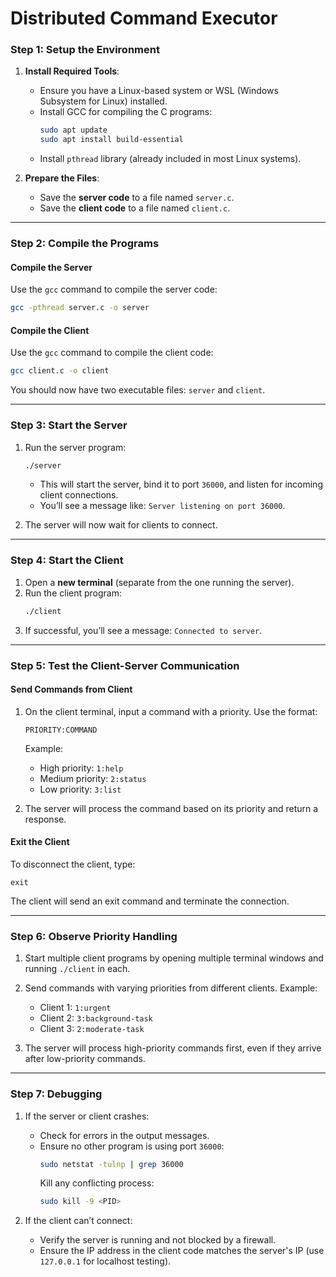 # Distributed Command Executor

### **Step 1: Setup the Environment**

1. **Install Required Tools**:
   - Ensure you have a Linux-based system or WSL (Windows Subsystem for Linux) installed.
   - Install GCC for compiling the C programs:
     ```bash
     sudo apt update
     sudo apt install build-essential
     ```
   - Install `pthread` library (already included in most Linux systems).

2. **Prepare the Files**:
   - Save the **server code** to a file named `server.c`.
   - Save the **client code** to a file named `client.c`.

---

### **Step 2: Compile the Programs**

#### Compile the Server
Use the `gcc` command to compile the server code:
```bash
gcc -pthread server.c -o server
```

#### Compile the Client
Use the `gcc` command to compile the client code:
```bash
gcc client.c -o client
```

You should now have two executable files: `server` and `client`.

---

### **Step 3: Start the Server**

1. Run the server program:
   ```bash
   ./server
   ```
   - This will start the server, bind it to port `36000`, and listen for incoming client connections.
   - You’ll see a message like: `Server listening on port 36000`.

2. The server will now wait for clients to connect.

---

### **Step 4: Start the Client**

1. Open a **new terminal** (separate from the one running the server).
2. Run the client program:
   ```bash
   ./client
   ```
3. If successful, you’ll see a message: `Connected to server`.

---

### **Step 5: Test the Client-Server Communication**

#### Send Commands from Client
1. On the client terminal, input a command with a priority. Use the format:
   ```
   PRIORITY:COMMAND
   ```
   Example:
   - High priority: `1:help`
   - Medium priority: `2:status`
   - Low priority: `3:list`

2. The server will process the command based on its priority and return a response.

#### Exit the Client
To disconnect the client, type:
```text
exit
```
The client will send an exit command and terminate the connection.

---

### **Step 6: Observe Priority Handling**

1. Start multiple client programs by opening multiple terminal windows and running `./client` in each.
2. Send commands with varying priorities from different clients. Example:
   - Client 1: `1:urgent`
   - Client 2: `3:background-task`
   - Client 3: `2:moderate-task`

3. The server will process high-priority commands first, even if they arrive after low-priority commands.

---

### **Step 7: Debugging**

1. If the server or client crashes:
   - Check for errors in the output messages.
   - Ensure no other program is using port `36000`:
     ```bash
     sudo netstat -tulnp | grep 36000
     ```
     Kill any conflicting process:
     ```bash
     sudo kill -9 <PID>
     ```

2. If the client can’t connect:
   - Verify the server is running and not blocked by a firewall.
   - Ensure the IP address in the client code matches the server's IP (use `127.0.0.1` for localhost testing).
